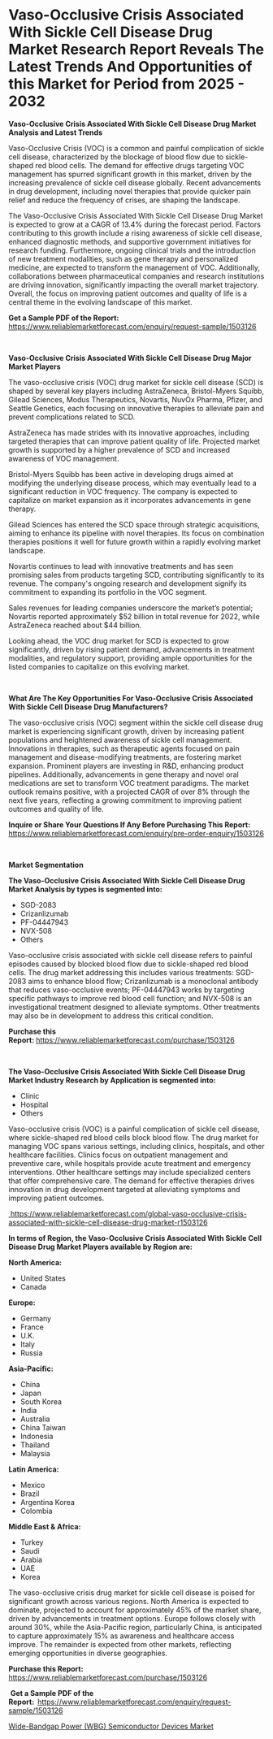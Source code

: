 <p><h1>Vaso-Occlusive Crisis Associated With Sickle Cell Disease Drug Market Research Report Reveals The Latest Trends And Opportunities of this Market for Period from 2025 - 2032</h1></p><p><strong>Vaso-Occlusive Crisis Associated With Sickle Cell Disease Drug Market Analysis and Latest Trends</strong></p>
<p><p>Vaso-Occlusive Crisis (VOC) is a common and painful complication of sickle cell disease, characterized by the blockage of blood flow due to sickle-shaped red blood cells. The demand for effective drugs targeting VOC management has spurred significant growth in this market, driven by the increasing prevalence of sickle cell disease globally. Recent advancements in drug development, including novel therapies that provide quicker pain relief and reduce the frequency of crises, are shaping the landscape.</p><p>The Vaso-Occlusive Crisis Associated With Sickle Cell Disease Drug Market is expected to grow at a CAGR of 13.4% during the forecast period. Factors contributing to this growth include a rising awareness of sickle cell disease, enhanced diagnostic methods, and supportive government initiatives for research funding. Furthermore, ongoing clinical trials and the introduction of new treatment modalities, such as gene therapy and personalized medicine, are expected to transform the management of VOC. Additionally, collaborations between pharmaceutical companies and research institutions are driving innovation, significantly impacting the overall market trajectory. Overall, the focus on improving patient outcomes and quality of life is a central theme in the evolving landscape of this market.</p></p>
<p><strong>Get a Sample PDF of the Report:&nbsp;</strong> <a href="https://www.reliablemarketforecast.com/enquiry/request-sample/1503126?utm_campaign=3071&utm_medium=2&utm_source=Github&utm_content=ia&utm_term=23032025&utm_id=vaso-occlusive-crisis-associated-with-sickle-cell-disease-drug">https://www.reliablemarketforecast.com/enquiry/request-sample/1503126</a></p>
<p>&nbsp;</p>
<p><strong>Vaso-Occlusive Crisis Associated With Sickle Cell Disease Drug Major Market Players</strong></p>
<p><p>The vaso-occlusive crisis (VOC) drug market for sickle cell disease (SCD) is shaped by several key players including AstraZeneca, Bristol-Myers Squibb, Gilead Sciences, Modus Therapeutics, Novartis, NuvOx Pharma, Pfizer, and Seattle Genetics, each focusing on innovative therapies to alleviate pain and prevent complications related to SCD.</p><p>AstraZeneca has made strides with its innovative approaches, including targeted therapies that can improve patient quality of life. Projected market growth is supported by a higher prevalence of SCD and increased awareness of VOC management.</p><p>Bristol-Myers Squibb has been active in developing drugs aimed at modifying the underlying disease process, which may eventually lead to a significant reduction in VOC frequency. The company is expected to capitalize on market expansion as it incorporates advancements in gene therapy.</p><p>Gilead Sciences has entered the SCD space through strategic acquisitions, aiming to enhance its pipeline with novel therapies. Its focus on combination therapies positions it well for future growth within a rapidly evolving market landscape.</p><p>Novartis continues to lead with innovative treatments and has seen promising sales from products targeting SCD, contributing significantly to its revenue. The company's ongoing research and development signify its commitment to expanding its portfolio in the VOC segment.</p><p>Sales revenues for leading companies underscore the market’s potential; Novartis reported approximately $52 billion in total revenue for 2022, while AstraZeneca reached about $44 billion. </p><p>Looking ahead, the VOC drug market for SCD is expected to grow significantly, driven by rising patient demand, advancements in treatment modalities, and regulatory support, providing ample opportunities for the listed companies to capitalize on this evolving market.</p></p>
<p>&nbsp;</p>
<p><strong>What Are The Key Opportunities For Vaso-Occlusive Crisis Associated With Sickle Cell Disease Drug Manufacturers?</strong></p>
<p><p>The vaso-occlusive crisis (VOC) segment within the sickle cell disease drug market is experiencing significant growth, driven by increasing patient populations and heightened awareness of sickle cell management. Innovations in therapies, such as therapeutic agents focused on pain management and disease-modifying treatments, are fostering market expansion. Prominent players are investing in R&D, enhancing product pipelines. Additionally, advancements in gene therapy and novel oral medications are set to transform VOC treatment paradigms. The market outlook remains positive, with a projected CAGR of over 8% through the next five years, reflecting a growing commitment to improving patient outcomes and quality of life.</p></p>
<p><strong>Inquire or Share Your Questions If Any Before Purchasing This Report:</strong> <a href="https://www.reliablemarketforecast.com/enquiry/pre-order-enquiry/1503126?utm_campaign=3071&utm_medium=2&utm_source=Github&utm_content=ia&utm_term=23032025&utm_id=vaso-occlusive-crisis-associated-with-sickle-cell-disease-drug">https://www.reliablemarketforecast.com/enquiry/pre-order-enquiry/1503126</a></p>
<p>&nbsp;</p>
<p><strong>Market Segmentation</strong></p>
<p><strong>The Vaso-Occlusive Crisis Associated With Sickle Cell Disease Drug Market Analysis by types is segmented into:</strong></p>
<p><ul><li>SGD-2083</li><li>Crizanlizumab</li><li>PF-04447943</li><li>NVX-508</li><li>Others</li></ul></p>
<p><p>Vaso-occlusive crisis associated with sickle cell disease refers to painful episodes caused by blocked blood flow due to sickle-shaped red blood cells. The drug market addressing this includes various treatments: SGD-2083 aims to enhance blood flow; Crizanlizumab is a monoclonal antibody that reduces vaso-occlusive events; PF-04447943 works by targeting specific pathways to improve red blood cell function; and NVX-508 is an investigational treatment designed to alleviate symptoms. Other treatments may also be in development to address this critical condition.</p></p>
<p><strong>Purchase this Report:&nbsp;</strong><a href="https://www.reliablemarketforecast.com/purchase/1503126?utm_campaign=3071&utm_medium=2&utm_source=Github&utm_content=ia&utm_term=23032025&utm_id=vaso-occlusive-crisis-associated-with-sickle-cell-disease-drug">https://www.reliablemarketforecast.com/purchase/1503126</a></p>
<p>&nbsp;</p>
<p><strong>The Vaso-Occlusive Crisis Associated With Sickle Cell Disease Drug Market Industry Research by Application is segmented into:</strong></p>
<p><ul><li>Clinic</li><li>Hospital</li><li>Others</li></ul></p>
<p><p>Vaso-occlusive crisis (VOC) is a painful complication of sickle cell disease, where sickle-shaped red blood cells block blood flow. The drug market for managing VOC spans various settings, including clinics, hospitals, and other healthcare facilities. Clinics focus on outpatient management and preventive care, while hospitals provide acute treatment and emergency interventions. Other healthcare settings may include specialized centers that offer comprehensive care. The demand for effective therapies drives innovation in drug development targeted at alleviating symptoms and improving patient outcomes.</p></p>
<p><a href="https://www.reliablemarketforecast.com/global-vaso-occlusive-crisis-associated-with-sickle-cell-disease-drug-market-r1503126?utm_campaign=3071&utm_medium=2&utm_source=Github&utm_content=ia&utm_term=23032025&utm_id=vaso-occlusive-crisis-associated-with-sickle-cell-disease-drug">&nbsp;https://www.reliablemarketforecast.com/global-vaso-occlusive-crisis-associated-with-sickle-cell-disease-drug-market-r1503126</a></p>
<p><strong>In terms of Region, the Vaso-Occlusive Crisis Associated With Sickle Cell Disease Drug Market Players available by Region are:</strong></p>
<p>
    <p> <strong> North America: </strong>
        <ul>
            <li>United States</li>
            <li>Canada</li>
        </ul>
        </p> 
    <p> <strong> Europe: </strong>
        <ul>
            <li>Germany</li>
            <li>France</li>
            <li>U.K.</li>
            <li>Italy</li>
            <li>Russia</li>
        </ul>
        </p> 
    <p> <strong> Asia-Pacific: </strong>
        <ul>
            <li>China</li>
            <li>Japan</li>
            <li>South Korea</li>
            <li>India</li>
            <li>Australia</li>
            <li>China Taiwan</li>
            <li>Indonesia</li>
            <li>Thailand</li>
            <li>Malaysia</li>
        </ul>
        </p> 
    <p> <strong> Latin America: </strong>
        <ul>
            <li>Mexico</li>
            <li>Brazil</li>
            <li>Argentina Korea</li>
            <li>Colombia</li>
        </ul>
        </p> 
    <p> <strong> Middle East & Africa: </strong>
        <ul>
            <li>Turkey</li>
            <li>Saudi</li>
            <li>Arabia</li>
            <li>UAE</li>
            <li>Korea</li>
        </ul>
    </p>
    </p>
<p><p>The vaso-occlusive crisis drug market for sickle cell disease is poised for significant growth across various regions. North America is expected to dominate, projected to account for approximately 45% of the market share, driven by advancements in treatment options. Europe follows closely with around 30%, while the Asia-Pacific region, particularly China, is anticipated to capture approximately 15% as awareness and healthcare access improve. The remainder is expected from other markets, reflecting emerging opportunities in diverse geographies.</p></p>
<p><strong>Purchase this Report: </strong><a href="https://www.reliablemarketforecast.com/purchase/1503126?utm_campaign=3071&utm_medium=2&utm_source=Github&utm_content=ia&utm_term=23032025&utm_id=vaso-occlusive-crisis-associated-with-sickle-cell-disease-drug">https://www.reliablemarketforecast.com/purchase/1503126</a></p>
<p>&nbsp;<strong>Get a Sample PDF of the Report:&nbsp;&nbsp;</strong><a href="https://www.reliablemarketforecast.com/enquiry/request-sample/1503126?utm_campaign=3071&utm_medium=2&utm_source=Github&utm_content=ia&utm_term=23032025&utm_id=vaso-occlusive-crisis-associated-with-sickle-cell-disease-drug">https://www.reliablemarketforecast.com/enquiry/request-sample/1503126</a></p>
<p><strong></strong></p>
<p><p><a href="https://github.com/rrosasdaunas/Market-Research-Report-List-1/blob/main/wide-bandgap-power-wbg-semiconductor-devices-market.md?utm_campaign=3071&utm_medium=2&utm_source=Github&utm_content=ia&utm_term=23032025&utm_id=vaso-occlusive-crisis-associated-with-sickle-cell-disease-drug">Wide-Bandgap Power (WBG) Semiconductor Devices Market</a></p></p>